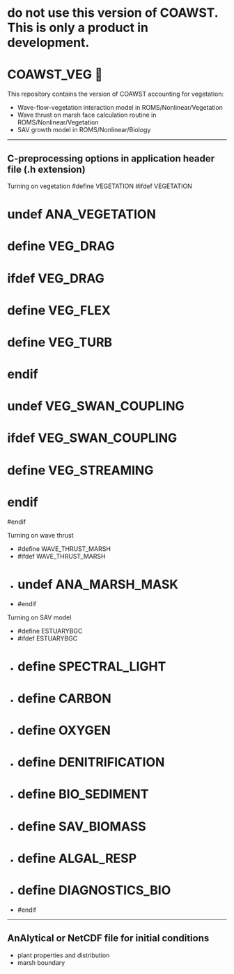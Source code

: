 # do not use this version of COAWST. This is only a product in development.

# COAWST_VEG  :seedling:
This repository contains the version of COAWST accounting for vegetation:
* Wave-flow-vegetation interaction model in ROMS/Nonlinear/Vegetation 
* Wave thrust on marsh face calculation routine in ROMS/Nonlinear/Vegetation
* SAV growth model in ROMS/Nonlinear/Biology

------------------------------------------------
C-preprocessing options in application header file (.h extension)
-------------------------------------------------

Turning on vegetation 
#define VEGETATION 
#ifdef VEGETATION
# undef ANA_VEGETATION
# define VEG_DRAG
# ifdef VEG_DRAG
#  define VEG_FLEX
#  define VEG_TURB
# endif
# undef VEG_SWAN_COUPLING
# ifdef VEG_SWAN_COUPLING
#  define VEG_STREAMING
# endif
#endif

Turning on wave thrust 
* #define WAVE_THRUST_MARSH
* #ifdef WAVE_THRUST_MARSH
* # undef ANA_MARSH_MASK
* #endif

 Turning on SAV model 
* #define ESTUARYBGC
* #ifdef ESTUARYBGC
* # define SPECTRAL_LIGHT
* # define CARBON
* # define OXYGEN
* # define DENITRIFICATION
* # define BIO_SEDIMENT
* # define SAV_BIOMASS
* # define ALGAL_RESP
* # define DIAGNOSTICS_BIO
* #endif

--------------------------------------------------
AnAlytical or NetCDF file for initial conditions
--------------------------------------------------
* plant properties and distribution
* marsh boundary
